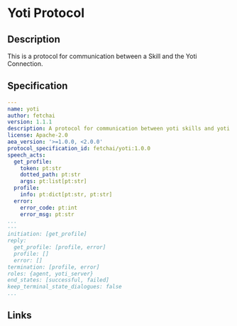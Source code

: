 # Yoti Protocol

## Description

This is a protocol for communication between a Skill and the Yoti Connection.

## Specification

```yaml
---
name: yoti
author: fetchai
version: 1.1.1
description: A protocol for communication between yoti skills and yoti connection.
license: Apache-2.0
aea_version: '>=1.0.0, <2.0.0'
protocol_specification_id: fetchai/yoti:1.0.0
speech_acts:
  get_profile:
    token: pt:str
    dotted_path: pt:str
    args: pt:list[pt:str]
  profile:
    info: pt:dict[pt:str, pt:str]
  error:
    error_code: pt:int
    error_msg: pt:str
...
---
initiation: [get_profile]
reply:
  get_profile: [profile, error]
  profile: []
  error: []
termination: [profile, error]
roles: {agent, yoti_server}
end_states: [successful, failed]
keep_terminal_state_dialogues: false
...
```

## Links
